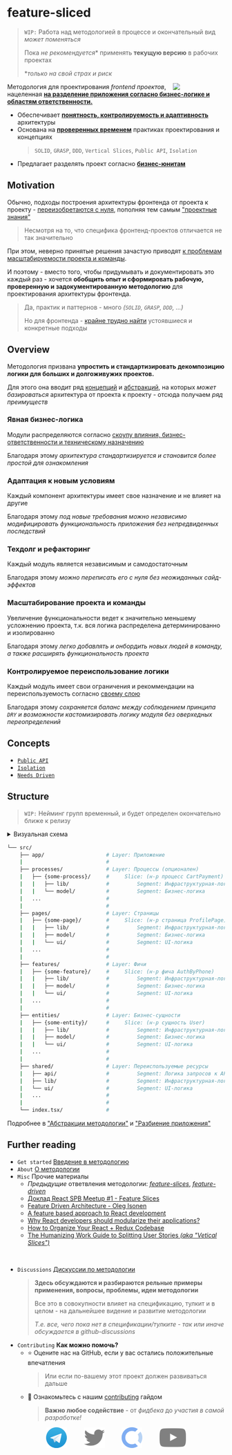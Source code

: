 [refs-contributing]: /CONTRIBUTING.md

[refs-about]: /docs/about/readme.md
[refs-motivation]: /docs/about/motivation.md
[refs-motivation-why]: /docs/about/motivation.md#почему-не-хватает-существующих-решений

[refs-getstarted]: /docs/get-started/readme.md

[refs-concepts]: /docs/concepts/readme.md
[refs-arch]: /docs/concepts/architecture.md
[refs-arch-req]: /docs/concepts/architecture.md#требования
[refs-arch-problems]: /docs/concepts/architecture.md#проблемы
[refs-splitting]: /docs/concepts/abstractions.md
[refs-public-api]: /docs/concepts/public-api.md
[refs-isolation]: /docs/concepts/cross-communication.md
[refs-needs-driven]: /docs/concepts/needs-driven.md

[refs-knowledges]: /docs/references/knowledge-types.md
[refs-splitting]: /docs/concepts/abstractions.md
[refs-splitting-layers]: /docs/concepts/abstractions.md#group-layers

[ext-ubiq-lang]: https://thedomaindrivendesign.io/developing-the-ubiquitous-language
[ext-fdd]: https://github.com/feature-sliced/wiki/tree/rc/feature-driven
[ext-discussions]: https://github.com/feature-sliced/wiki/discussions

# feature-sliced

> `WIP:` Работа над методологией в процессе и окончательный вид *может поменяться*
>
> Пока *не рекомендуется** применять **текущую версию** в рабочих проектах
>
> **только на свой страх и риск*

<!-- 🏅 Add badges -->

<!--
[npm]: https://www.npmjs.com/package/NPM_PACKAGE

[![npm](https://img.shields.io/npm/v/NPM_PACKAGE?style=flat-square)][npm]
[![npm](https://img.shields.io/npm/dw/NPM_PACKAGE?style=flat-square)][npm]
[![npm bundle size](https://img.shields.io/bundlephobia/min/NPM_PACKAGE?style=flat-square)][npm]
[![Hits](https://hits.seeyoufarm.com/api/count/incr/badge.svg?url=https%3A%2F%2Fgithub.com%2FOWNER%2FREPO&count_bg=%2379C83D&title_bg=%23555555&icon=&icon_color=%23E7E7E7&title=hits&edge_flat=true)](https://hits.seeyoufarm.com)
[![GitHub Workflow Status](https://img.shields.io/github/workflow/status/OWNER/REPO/WORKFLOW?label=tests&style=flat-square)](https://github.com/OWNER/REPO/actions)
[![GitHub commit activity](https://img.shields.io/github/commit-activity/m/OWNER/REPO?style=flat-square)](https://github.com/OWNER/REPO/commits)
-->

<!-- 🖼️ Add logo / primary image -->
<img src="https://avatars.githubusercontent.com/u/60469024?s=120" align="right" width=120>

<!-- ⚡ Add primary information & features about your repository -->
Методология для проектирования *frontend проектов*, нацеленная [**на разделение приложения согласно бизнес-логике и областям ответственности.**][refs-splitting]

- Обеспечивает [**понятность, контролируемость и адаптивность**][refs-arch-req] архитектуры
- Основана на [**проверенных временем**][refs-motivation-why] практиках проектирования и концепциях
    > `SOLID`, `GRASP`, `DDD`, `Vertical Slices`, `Public API`, `Isolation`
- Предлагает разделять проект согласно [**бизнес-юнитам**][ext-ubiq-lang]

## Motivation

Обычно, подходы построения архитектуры фронтенда от проекта к проекту - [переизобретаются с нуля][refs-motivation], пополняя тем самым ["проектные знания"][refs-knowledges]

> Несмотря на то, что специфика фронтенд-проектов отличается не так значительно

При этом, неверно принятые решения зачастую приводят [к проблемам масштабируемости проекта и команды][refs-arch-problems].

И поэтому - вместо того, чтобы придумывать и документировать это каждый раз - хочется **обобщить опыт и сформировать рабочую, проверенную и задокументированную методологию** для проектирования архитектуры фронтенда.

> Да, практик и паттернов - много *(`SOLID`, `GRASP`, `DDD`, ...)*
>
> Но для фронтенда - [крайне трудно найти][refs-motivation] устоявшиеся и конкретные подходы

## Overview

Методология призвана **упростить и стандартизировать декомпозицию логики для больших и долгоживужих проектов.**

Для этого она вводит ряд [концепций][refs-concepts] и [абстракций][refs-splitting], на которых *может базироваться* архитектура от проекта к проекту - отсюда получаем *ряд преимуществ*

### Явная бизнес-логика

Модули распределяются согласно [скоупу влияния, бизнес-ответственности и техническому назначению][refs-splitting]

Благодаря этому *архитектура стандартизируется и становится более простой для ознакомления*

### Адаптация к новым условиям

Каждый компонент архитектуры имеет свое назначение и не влияет на другие
    
Благодаря этому *под новые требования можно независимо модифицировать функциональность приложения без непредвиденных последствий*

### Техдолг и рефакторинг

Каждый модуль является независимым и самодостаточным

Благодаря этому *можно переписать его с нуля без неожиданных сайд-эффектов*

### Масштабирование проекта и команды

Увеличение функциональности ведет к значительно меньшему усложнению проекта, т.к. вся логика распределена детерминированно и изолированно

Благодаря этому *легко добавлять и онбордить новых людей в команду, а также расширять функциональность проекта*

### Контролируемое переиспользование логики

Каждый модуль имеет свои ограничения и рекоммендации на переиспользуемость согласно [своему слою][refs-splitting-layers]

Благодаря этому *сохраняется баланс между соблюдением принципа `DRY` и возможности кастомизировать логику модуля без оверхедных переопределений*

## Concepts

- [`Public API`][refs-public-api]
- [`Isolation`][refs-isolation]
- [`Needs Driven`][refs-needs-driven]

## Structure

> `WIP:` Нейминг групп временный, и будет определен окончательно ближе к релизу

<details>
<summary>Визуальная схема</summary>

> `WIP:` Схема - представляет лишь **примерное** разбиение проекта по модулям и будет определена окончательно ближе к релизу

![visual_schema](./assets/visual_schema.jpg)

</details>

```sh
└── src/
    ├── app/                    # Layer: Приложение
    |                           #
    ├── processes/              # Layer: Процессы (опционален)
    |   ├── {some-process}/     #     Slice: (н-р процесс CartPayment)
    |   |   ├── lib/            #         Segment: Инфраструктурная-логика (хелперы)
    |   |   └── model/          #         Segment: Бизнес-логика
    |   ...                     #
    |                           #
    ├── pages/                  # Layer: Страницы
    |   ├── {some-page}/        #     Slice: (н-р страница ProfilePage)
    |   |   ├── lib/            #         Segment: Инфраструктурная-логика (хелперы)
    |   |   ├── model/          #         Segment: Бизнес-логика
    |   |   └── ui/             #         Segment: UI-логика
    |   ...                     #
    |                           #
    ├── features/               # Layer: Фичи
    |   ├── {some-feature}/     #     Slice: (н-р фича AuthByPhone)
    |   |   ├── lib/            #         Segment: Инфраструктурная-логика (хелперы)
    |   |   ├── model/          #         Segment: Бизнес-логика
    |   |   └── ui/             #         Segment: UI-логика
    |   ...                     #
    |                           #
    ├── entities/               # Layer: Бизнес-сущности
    |   ├── {some-entity}/      #     Slice: (н-р сущность User)
    |   |   ├── lib/            #         Segment: Инфраструктурная-логика (хелперы)
    |   |   ├── model/          #         Segment: Бизнес-логика
    |   |   └── ui/             #         Segment: UI-логика
    |   ...                     #
    |                           #
    ├── shared/                 # Layer: Переиспользуемые ресурсы
    |   ├── api/                #         Segment: Логика запросов к API
    |   ├── lib/                #         Segment: Инфраструктурная-логика (хелперы)
    |   └── ui/                 #         Segment: UI-логика
    |   ...                     #
    |                           #
    └── index.tsx/              #
```

Подробнее в ["Абстракции методологии"][refs-splitting] и ["Разбиение приложения"][refs-splitting]

## Further reading

- `Get started` [Введение в методологию][refs-getstarted]
- `About` [О методологии][refs-about]
- `Misc` Прочие материалы
  - *Предыдущие* ответвления методологии: *[feature-slices](https://featureslices.dev/v1.0.html)*, *[feature-driven][ext-fdd]*
  - [Доклад React SPB Meetup #1 - Feature Slices](https://t.me/feature_slices)
  - [Feature Driven Architecture - Oleg Isonen](https://www.youtube.com/watch?v=BWAeYuWFHhs)
  - [A feature based approach to React development](https://ryanlanciaux.com/blog/2017/08/20/a-feature-based-approach-to-react-development/)
  - [Why React developers should modularize their applications?](https://alexmngn.medium.com/why-react-developers-should-modularize-their-applications-d26d381854c1)
  - [How to Organize Your React + Redux Codebase](https://www.pluralsight.com/guides/how-to-organize-your-react-+-redux-codebase)
  - [The Humanizing Work Guide to Splitting User Stories *(aka "Vetical Slices")*](https://www.humanizingwork.com/the-humanizing-work-guide-to-splitting-user-stories/)

<br/>

- `Discussions` [Дискуссии по методологии][ext-discussions]
  > **Здесь обсуждаются и разбираются рельные примеры применения, вопросы, проблемы, идеи методологии**
  >
  > Все это в совокупности влияет на спецификацию, тулкит и в целом - на дальнейшее видение и развитие методологии
  >
  > *Т.е. все, чего пока нет в спецификации/тулките - так или иначе обсуждается в github-discussions*
- `Contributing` **Как можно помочь?**
  - ⭐ Оцените нас на GitHub, если у вас остались положительные впечатления
    > Или если по-вашему этот проект должен развиваться дальше
  - 💫 Ознакомьтесь с нашим [contributing][refs-contributing] гайдом
    > **Важно любое содействие** - от *фидбека* до *участия в самой разработке!*

<!-- 
FIXME: Не удалось нормально justify-content:space-around применить в md
Если есть варики как лучше отступы расставить - welcome :)
-->

<!-- TODO: Добавить ссылки, как доработаем ютуб и твиттер -->

<div align="center">

[![tg](./assets/social_tg.png)](https://t.me/feature_sliced "Телеграм-чат")
&nbsp;&nbsp;&nbsp;&nbsp;&nbsp;&nbsp;&nbsp;&nbsp;
[![twitter](./assets/social_twitter.png)](#wip "Twitter (в процессе)")
&nbsp;&nbsp;&nbsp;&nbsp;&nbsp;&nbsp;&nbsp;&nbsp;
[![open-collective](./assets/social_opencollective.png)](https://opencollective.com/feature-sliced "OpenCollective профиль")
&nbsp;&nbsp;&nbsp;&nbsp;&nbsp;&nbsp;&nbsp;&nbsp;
[![youtube](./assets/social_youtube.png)](#wip "YouTube канал (в процессе)")
</div>
